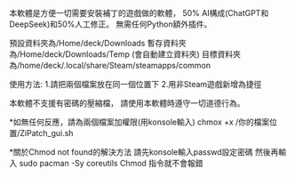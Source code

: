 本軟體是方便一切需要安裝補丁的遊戲做的軟體，
50% AI構成(ChatGPT和DeepSeek)和50%人工修正。
無需任何Python額外插件。

預設資料夾為/Home/deck/Downloads
暫存資料夾為/Home/deck/Downloads/Temp (會自動建立資料夾)
目標資料夾為/home/deck/.local/share/Steam/steamapps/common

使用方法:
1.請把兩個檔案放在同一個位置下
2.用非Steam遊戲新增為捷徑

本軟體不支援有密碼的壓縮檔，
請使用本軟體時遵守一切道德行為。

*如無任何反應，請為兩個檔案加權限(用konsole輸入)
chmox +x /你的檔案位置/ZiPatch_gui.sh

*關於Chmod not found的解決方法
請先konsole輸入passwd設定密碼
然後再輸入 sudo pacman -Sy coreutils
Chmod 指令就不會報錯
